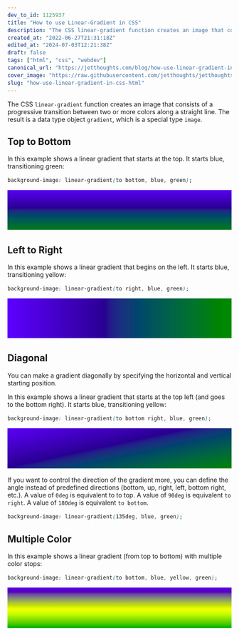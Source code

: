 ```yaml
---
dev_to_id: 1125937
title: "How to use Linear-Gradient in CSS"
description: "The CSS linear-gradient function creates an image that consists of a progressive transition between..."
created_at: "2022-06-27T21:31:18Z"
edited_at: "2024-07-03T12:21:38Z"
draft: false
tags: ["html", "css", "webdev"]
canonical_url: "https://jetthoughts.com/blog/how-use-linear-gradient-in-css-html/"
cover_image: "https://raw.githubusercontent.com/jetthoughts/jetthoughts.github.io/master/static/assets/img/blog/how-use-linear-gradient-in-css-html/cover.jpg"
slug: "how-use-linear-gradient-in-css-html"
---
```

The CSS `linear-gradient` function creates an image that consists of a progressive transition between two or more colors along a straight line. The result is a data type object `gradient`, which is a special type `image`.

## Top to Bottom
In this example shows a linear gradient that starts at the top. It starts blue, transitioning green:

```css
background-image: linear-gradient(to bottom, blue, green);
```
![Image description](https://raw.githubusercontent.com/jetthoughts/jetthoughts.github.io/master/static/assets/img/blog/how-use-linear-gradient-in-css-html/file_0.png)
 
## Left to Right
In this example shows a linear gradient that begins on the left. It starts blue, transitioning yellow:

```css
background-image: linear-gradient(to right, blue, green);
```
![Image description](https://raw.githubusercontent.com/jetthoughts/jetthoughts.github.io/master/static/assets/img/blog/how-use-linear-gradient-in-css-html/file_1.png)
 

## Diagonal
You can make a gradient diagonally by specifying the horizontal and vertical starting position.

In this example shows a linear gradient that starts at the top left (and goes to the bottom right). It starts blue, transitioning yellow:

```css
background-image: linear-gradient(to bottom right, blue, green);
```
![Image description](https://raw.githubusercontent.com/jetthoughts/jetthoughts.github.io/master/static/assets/img/blog/how-use-linear-gradient-in-css-html/file_2.png)
 
If you want to control the direction of the gradient more, you can define the angle instead of predefined directions (bottom, up, right, left, bottom right, etc.). A value of `0deg` is equivalent to to top. A value of `90deg` is equivalent `to right`. A value of `180deg` is equivalent `to bottom`.

```css
background-image: linear-gradient(135deg, blue, green);
```

## Multiple Color
In this example shows a linear gradient (from top to bottom) with multiple color stops:

```css
background-image: linear-gradient(to bottom, blue, yellow, green);
```
![Image description](https://raw.githubusercontent.com/jetthoughts/jetthoughts.github.io/master/static/assets/img/blog/how-use-linear-gradient-in-css-html/file_3.png)
 